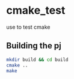 # cmake_test
use to test cmake

## Building the pj

```bash
mkdir build && cd build
cmake ..
make
```
